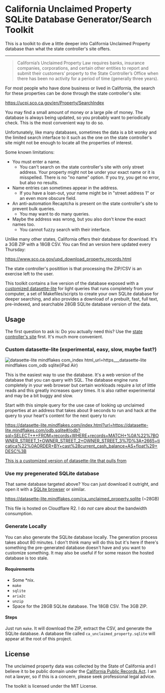 # California Unclaimed Property SQLite Database Generator/Search Toolkit

This is a toolkit to dive a little deeper into California Unclaimed Property database than what the state controller's site offers.

---

> California’s Unclaimed Property Law requires banks, insurance companies, corporations, and certain other entities to report and submit their customers’ property to the State Controller’s Office when there has been no activity for a period of time (generally three years).

For most people who have done business or lived in California, the search for these properties can be done through the state controller's site:

https://ucpi.sco.ca.gov/en/Property/SearchIndex

You may find a small amount of money or a large pile of money. The database is always being updated, so you probably want to periodically check. This is the most convenient way to do so.

Unfortunately, like many databases, sometimes the data is a bit wonky and the limited search interface to it such as the one on the state controller's site might not be enough to locate all the properties of interest.

Some known limitations:

* You must enter a name.
  * You can't search on the state controller's site with only street address. Your property might not be under your exact name or it is misspelled. There is no "no name" option. If you try, you get no error, but also no results. 
* Name entries can sometimes appear in the address.
  * If you have a loan-out, your name might be in "street address 1" or an even more obscure field.
* An anti-automation Recaptcha is present on the state controller's site to prevent bulk queries.
  * You may want to do many queries.
* Maybe the address was wrong, but you also don't know the exact names too.
  * You cannot fuzzy search with their interface.

Unlike many other states, California offers their database for download. It's a 3GB ZIP with a 18GB CSV. You can find an version here updated every Thursday:

https://www.sco.ca.gov/upd_download_property_records.html

The state controller's positition is that processing the ZIP/CSV is an exercise left to the user. 

This toolkit contains a live version of the database exposed with a [customized datasette-lite][cdsl] for light queries that runs completely from your computer, a set of Makefiles/scripts to create your own SQLite database for deeper searching, and also provides a download of a prebuilt, fast, full text, pre-indexed, and searchable 28GB SQLite database version of the data.

## Usage

The first question to ask is: Do you actually need this? Use the [state controller's site][castatesearch] first. It's much more convenient.

### Custom datasette-lite (experimental, easy, slow, maybe fast?)

![datasette-lite mindflakes com_index html_url=https___datasette-lite mindflakes com_odb sqlite(iPad Air)](https://user-images.githubusercontent.com/5363/192173696-46b71fac-8156-48af-bca3-b5f42c9d06f4.png)

This is the easiest way to use the database. It's a web version of the database that you can query with SQL. The database engine runs completely in your web browser but certain workloads require a lot of little reads and this greatly increases query times. It is also rather experimental and may be a bit buggy and slow.

Start with this simple query for the use case of looking up unclaimed properties at an address that takes about 9 seconds to run and hack at the query to your heart's content for the next query to run:

https://datasette-lite.mindflakes.com/index.html?url=https://datasette-lite.mindflakes.com/odb.sqlite#/odb?sql=SELECT+*+FROM+records+WHERE+records+MATCH+%0A%22%7BOWNER_STREET_1+OWNER_STREET_2+OWNER_STREET_3%7D%3A+2665+ticatica%22%0AORDER+BY+cast%28current_cash_balance+AS+float%29+DESC%3B

[This is a customized version of datasette-lite that pulls from ](https://github.com/simonw/datasette-lite/pull/49)

### Use my pregenerated SQLite database

That same database targeted above? You can just download it outright, and open it with a [SQLite browser][sqlite_browser] or similar.

https://datasette-lite.mindflakes.com/ca_unclaimed_property.sqlite (~28GB)

This file is hosted on Cloudflare R2. I do _not_ care about the bandwidth consumption.

### Generate Locally

You can also generate the SQLite database locally. The generation process takes about 80 minutes. I don't think many will do this but it's here if there's something the pre-generated database doesn't have and you want to customize something. It may also be useful if for some reason the hosted database is too stale.

#### Requirements

* Some *nix.
* `make`
* `sqlite`
* `aria2c`
* `unzip`
* Space for the 28GB SQLite database. The 18GB CSV. The 3GB ZIP.

#### Steps

Just run `make`. It will download the ZIP, extract the CSV, and generate the SQLite database. A database file called `ca_unclaimed_property.sqlite` will appear at the root of this project.

## License

The unclaimed property data was collected by the State of California and I believe it to be public domain under the [California Public Records Act][cpra]. I am not a lawyer, so if this is a concern, please seek professional legal advice.

The toolkit is licensed under the MIT License.

[castatesearch]: https://ucpi.sco.ca.gov/en/Property/SearchIndex
[cdsl]: https://github.com/simonw/datasette-lite/pull/49
[sqlite_browser]: https://sqlitebrowser.org/
[cpra]: https://en.wikipedia.org/wiki/California_Public_Records_Act
